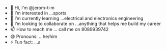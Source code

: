 - 👋 Hi, I’m @jerom-t-m
- 👀 I’m interested in ...sports
- 🌱 I’m currently learning ...electrical and electronics engineering
- 💞️ I’m looking to collaborate on ...anything that helps me build my career
- 📫 How to reach me ... call me on 8089939742
- 😄 Pronouns: ...he/him
- ⚡ Fun fact: ...a

<!---
jerom-t-m/jerom-t-m is a ✨ special ✨ repository because its `README.md` (this file) appears on your GitHub profile.
You can click the Preview link to take a look at your changes.
--->
